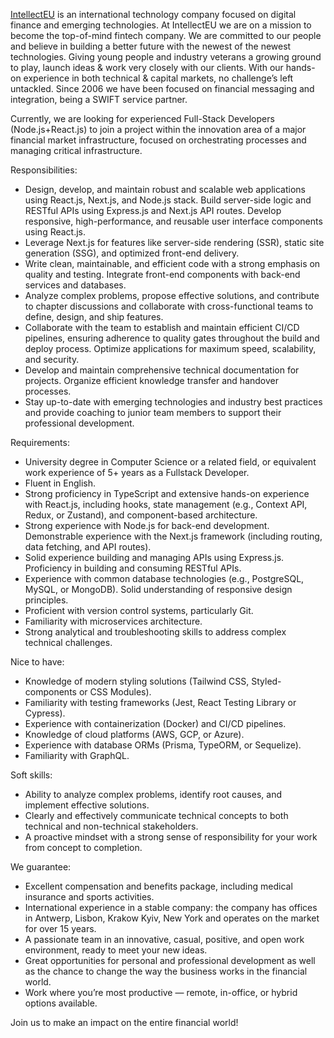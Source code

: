 [IntellectEU](https://intellecteu.com/) is an international technology company
focused on digital finance and emerging technologies. At IntellectEU we are on
a mission to become the top-of-mind fintech company. We are committed to our
people and believe in building a better future with the newest of the newest
technologies. Giving young people and industry veterans a growing ground to
play, launch ideas & work very closely with our clients. With our hands-on
experience in both technical & capital markets, no challenge’s left untackled.
Since 2006 we have been focused on financial messaging and integration, being
a SWIFT service partner.

Currently, we are looking for experienced Full-Stack Developers
(Node.js+React.js) to join a project within the innovation area of a major
financial market infrastructure, focused on orchestrating processes and
managing critical infrastructure.

Responsibilities:

  * Design, develop, and maintain robust and scalable web applications using React.js, Next.js, and Node.js stack. Build server-side logic and RESTful APIs using Express.js and Next.js API routes. Develop responsive, high-performance, and reusable user interface components using React.js.
  * Leverage Next.js for features like server-side rendering (SSR), static site generation (SSG), and optimized front-end delivery.
  * Write clean, maintainable, and efficient code with a strong emphasis on quality and testing. Integrate front-end components with back-end services and databases.
  * Analyze complex problems, propose effective solutions, and contribute to chapter discussions and collaborate with cross-functional teams to define, design, and ship features.
  * Collaborate with the team to establish and maintain efficient CI/CD pipelines, ensuring adherence to quality gates throughout the build and deploy process. Optimize applications for maximum speed, scalability, and security.
  * Develop and maintain comprehensive technical documentation for projects. Organize efficient knowledge transfer and handover processes.
  * Stay up-to-date with emerging technologies and industry best practices and provide coaching to junior team members to support their professional development.

Requirements:

  * University degree in Computer Science or a related field, or equivalent work experience of 5+ years as a Fullstack Developer.
  * Fluent in English. 
  * Strong proficiency in TypeScript and extensive hands-on experience with React.js, including hooks, state management (e.g., Context API, Redux, or Zustand), and component-based architecture.
  * Strong experience with Node.js for back-end development. Demonstrable experience with the Next.js framework (including routing, data fetching, and API routes).
  * Solid experience building and managing APIs using Express.js. Proficiency in building and consuming RESTful APIs.
  * Experience with common database technologies (e.g., PostgreSQL, MySQL, or MongoDB). Solid understanding of responsive design principles.
  * Proficient with version control systems, particularly Git.
  * Familiarity with microservices architecture.
  * Strong analytical and troubleshooting skills to address complex technical challenges.

Nice to have:

  * Knowledge of modern styling solutions (Tailwind CSS, Styled-components or CSS Modules).
  * Familiarity with testing frameworks (Jest, React Testing Library or Cypress).
  * Experience with containerization (Docker) and CI/CD pipelines.
  * Knowledge of cloud platforms (AWS, GCP, or Azure).
  * Experience with database ORMs (Prisma, TypeORM, or Sequelize).
  * Familiarity with GraphQL.

Soft skills:

  * Ability to analyze complex problems, identify root causes, and implement effective solutions.
  * Clearly and effectively communicate technical concepts to both technical and non-technical stakeholders.
  * A proactive mindset with a strong sense of responsibility for your work from concept to completion.  
  

We guarantee:

  * Excellent compensation and benefits package, including medical insurance and sports activities.
  * International experience in a stable company: the company has offices in Antwerp, Lisbon, Krakow Kyiv, New York and operates on the market for over 15 years.
  * A passionate team in an innovative, casual, positive, and open work environment, ready to meet your new ideas.
  * Great opportunities for personal and professional development as well as the chance to change the way the business works in the financial world.
  * Work where you’re most productive — remote, in-office, or hybrid options available.

  
  

Join us to make an impact on the entire financial world!